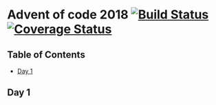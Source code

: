 # Advent of code 2018 [![Build Status](https://travis-ci.org/mikspec/aoc2018.svg?branch=master)](https://travis-ci.org/mikspec/aoc2018) [![Coverage Status](https://coveralls.io/repos/github/mikspec/aoc2018/badge.svg)](https://coveralls.io/github/mikspec/aoc2018)

## Table of Contents

- [Day 1](#day-1)

## Day 1
